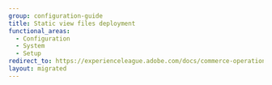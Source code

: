 ```yaml
---
group: configuration-guide
title: Static view files deployment
functional_areas:
  - Configuration
  - System
  - Setup
redirect_to: https://experienceleague.adobe.com/docs/commerce-operations/configuration-guide/cli/static-view/static-view-file-deployment.html
layout: migrated
---
```

